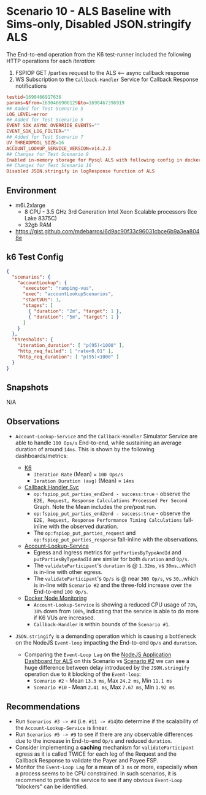 # Scenario 10 - ALS Baseline with Sims-only, Disabled JSON.stringify ALS

The End-to-end operation from the K6 test-runner included the following HTTP operations for each *iteration*:

1. FSPIOP GET /parties request to the ALS <-- async callback response
2. WS Subscription to the `Callback-Handler` Service for Callback Response notifications

```conf
testid=1690466917636
params=&from=1690466906129&to=1690467396919
## Added for Test Scenario 5
LOG_LEVEL=error
## Added for Test Scenario 5
EVENT_SDK_ASYNC_OVERRIDE_EVENTS=""
EVENT_SDK_LOG_FILTER=""
## Added for Test Scenario 7
UV_THREADPOOL_SIZE=16
ACCOUNT_LOOKUP_SERVICE_VERSION=v14.2.3
## Changes for Test Scenario 9
Enabled in-memory storage for Mysql ALS with following config in docker-compose file
## Changes for Test Scenario 10
Disabled JSON.stringify in logResponse function of ALS
```

## Environment

- m6i.2xlarge
  - 8 CPU - 3.5 GHz 3rd Generation Intel Xeon Scalable processors (Ice Lake 8375C)
  - 32gb RAM
- https://gist.github.com/mdebarros/6d9ac90f33c96031cbce6b9a3ea8048e

## k6 Test Config

```json
{
  "scenarios": {
    "accountLookup": {
      "executor": "ramping-vus",
      "exec": "accountLookupScenarios",
      "startVUs": 1,
      "stages": [
        { "duration": "2m", "target": 1 },
        { "duration": "5m", "target": 1 }
      ]
    }
  },
  "thresholds": {
    "iteration_duration": [ "p(95)<1000" ],
    "http_req_failed": [ "rate<0.01" ],
    "http_req_duration": [ "p(95)<1000" ]
  }
}
```

## Snapshots

N/A

## Observations

- `Account-Lookup-Service` and the `Callback-Handler` Simulator Service are able to handle `100 Ops/s` End-to-end, while sustaining an average duration of around `14ms`. This is shown by the following dashboards/metrics:
  - [K6](./images/Official%20k6%20Test%20Result.png)
    - `Iteration Rate` (Mean) = `100 Ops/s`
    - `Ieration Duration (avg)` (Mean) = `14ms`
  - [Callback Handler Svc](./images/Supporting%20Services%20-%20Callback%20Hander%20Service.png)
    - `op:fspiop_put_parties_end2end - success:true` - observe the `E2E, Request, Response Calculations Processed Per Second` Graph. Note the Mean includes the pre/post run.
    - `op:fspiop_put_parties_end2end - success:true` - observe the `E2E, Request, Response Performance Timing Calculations` fall-inline with the observed duration.
    - The `op:fspiop_put_parties_request` and `op:fspiop_put_parties_response` fall-inline with the observations.
  - [Account-Lookup-Service](./images/dashboard-account-lookup-service.png)
    - Egress and Ingress metrics for `getPartiesByTypeAndId` and `putPartiesByTypeAndId` are similar for both `duration` and `Op/s`.
    - The `validateParticipant`'s `duration` is @ `1.32ms`, vs `30ms`...which is in-line with other egress.
    - The `validateParticipant`'s `Op/s` is @ near `300 Op/s`, vs `30`...which is in-line with `Scenario #2` and the three-fold increase over the End-to-end `100 Op/s`.
  - [Docker Node Monitoring](./images/docker-prometheus-monitoring.png)
    - `Account-Lookup-Service` is showing a reduced CPU usage of `70%`, `30%` down from `100%`, indicating that the service is able to do more if K6 VUs are increased.
    - `Callback-Handler` is within bounds of the `Scenario #1`.

- `JSON.stringify` is a demanding operation which is causing a bottleneck on the NodeJS `Event-loop` impacting the End-to-end `Op/s` and `duration`.
  - Comparing the `Event-Loop Lag` on the [NodeJS Application Dashboard for ALS](./images/NodeJS%20Application%20Dashboard%20ALS.png) on this Scenario vs [Scenario #2](../../20230726/s2-1690376653994/images/NodeJS%20Application%20Dashboard-moja_als.png) we can see a huge difference between delay introduced by the `JSON.stringify` operation due to it blocking of the `Event-loop`:
    - `Scenario #2` - Mean `13.3 ms`, Max `24.2 ms`, Min `11.1 ms`
    - `Scenario #10` - Mean `2.41 ms`, Max `7.67 ms`, Min `1.92 ms`

## Recommendations

- Run `Scenarios #3 -> #4` (i.e. `#11 -> #14`)to determine if the scalability of the `Account-Lookup-Service` is linear.
- Run `Scenarios #5 -> #9` to see if there are any observable differences due to the increase in End-to-end `Op/s` and reduced `duration`.
- Consider implementing a **caching** mechanism for `validateParticipant` egress as it is called TWICE for each leg of the Request and the Callback Response to validate the Payer and Payee FSP.
- Monitor the `Event-Loop Lag` for a mean of `3 ms` or more, especially when a process seems to be CPU constrained. In such scenarios, it is recommend to profile the service to see if any obvious `Event-Loop` "blockers" can be identified.
